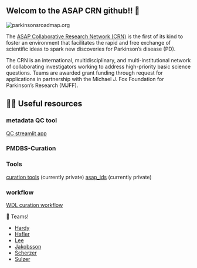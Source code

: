 ## Welcom to the ASAP CRN github!! 👋
![parkinsonsroadmap.org](https://parkinsonsroadmap.org/)

The [ASAP Collaborative Research Network (CRN)](https://parkinsonsroadmap.org/research-network/#) is the first of its kind to foster an environment that facilitates the rapid and free exchange of scientific ideas to spark new discoveries for Parkinson’s disease (PD). 

The CRN is an international, multidisciplinary, and multi-institutional network of collaborating investigators working to address high-priority basic science questions. Teams are awarded grant funding through request for applications in partnership with the Michael J. Fox Foundation for Parkinson’s Research (MJFF).


## 👩‍💻 Useful resources 

### metadata QC tool
[QC streamlit app](https://github.com/ASAP-CRN/asap_sc_collect)
### PMDBS-Curation 

### Tools
[curation tools](https://github.com/ASAP-CRN/PMDBS-curation) (currently private)
[asap_ids](https://github.com/jb-adams/asap-cloud-data-processing-resources) (currently private)

### workflow
[WDL curation workflow](https://github.com/ASAP-CRN/harmonized-wf-dev)

🌈 Teams!
- [Hardy](https://parkinsonsroadmap.org/research-network/team-hardy/#)
- [Hafler](https://parkinsonsroadmap.org/research-network/team-hafler/#)
- [Lee](https://parkinsonsroadmap.org/research-network/team-lee/#)
- [Jakobsson](https://parkinsonsroadmap.org/research-network/team-jakobsson/#)
- [Scherzer](https://parkinsonsroadmap.org/research-network/team-scherzer/#)
- [Sulzer](https://parkinsonsroadmap.org/research-network/team-sulzer/#)





<!--

**Here are some ideas to get you started:**

🙋‍♀️ A short introduction - what is your organization all about?
🌈 Contribution guidelines - how can the community get involved?
👩‍💻 Useful resources - where can the community find your docs? Is there anything else the community should know?
🍿 Fun facts - what does your team eat for breakfast?
🧙 Remember, you can do mighty things with the power of [Markdown](https://docs.github.com/github/writing-on-github/getting-started-with-writing-and-formatting-on-github/basic-writing-and-formatting-syntax)
-->
